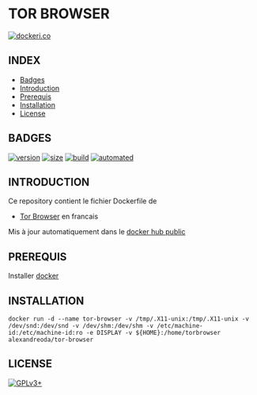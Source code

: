 # TOR BROWSER

[![dockeri.co](https://dockeri.co/image/alexandreoda/tor-browser)](https://hub.docker.com/r/alexandreoda/tor-browser)


## INDEX

- [Badges](#BADGES)
- [Introduction](#INTRODUCTION)
- [Prerequis](#PREREQUIS)
- [Installation](#INSTALLATION)
- [License](#LICENSE)


## BADGES

[![version](https://images.microbadger.com/badges/version/alexandreoda/tor-browser.svg)](https://microbadger.com/images/alexandreoda/tor-browser)
[![size](https://images.microbadger.com/badges/image/alexandreoda/tor-browser.svg)](https://microbadger.com/images/alexandreoda/tor-browser")
[![build](https://img.shields.io/docker/build/alexandreoda/tor-browser.svg)](https://hub.docker.com/r/alexandreoda/tor-browser)
[![automated](https://img.shields.io/docker/automated/alexandreoda/tor-browser.svg)](https://hub.docker.com/r/alexandreoda/tor-browser)


## INTRODUCTION

Ce repository contient le fichier Dockerfile de

- [Tor Browser](https://www.torproject.org/projects/torbrowser.html.en) en francais

Mis à jour automatiquement dans le [docker hub public](https://hub.docker.com/r/alexandreoda/tor-browser/)


## PREREQUIS

Installer [docker](https://www.docker.com)


## INSTALLATION

```
docker run -d --name tor-browser -v /tmp/.X11-unix:/tmp/.X11-unix -v /dev/snd:/dev/snd -v /dev/shm:/dev/shm -v /etc/machine-id:/etc/machine-id:ro -e DISPLAY -v ${HOME}:/home/torbrowser alexandreoda/tor-browser
```

## LICENSE

[![GPLv3+](http://gplv3.fsf.org/gplv3-127x51.png)](https://github.com/oda-alexandre/tor-browser/blob/master/LICENSE)
